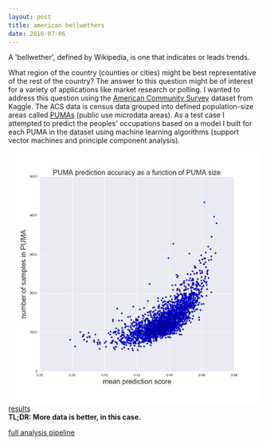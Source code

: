 ```yaml
---
layout: post
title: american bellwethers
date: 2016-07-06
---
```

A 'bellwether', defined by Wikipedia, is one that indicates or leads trends.  

What region of the country (counties or cities) might be best representative of the rest of the country?  The answer to this question might be of interest for a variety of applications like market research or polling.  I wanted to address this question using the [American Community Survey](https://www.kaggle.com/census/2013-american-community-survey) dataset from Kaggle.  The ACS data is census data grouped into defined population-size areas called [PUMAs](https://en.wikipedia.org/wiki/Public_Use_Microdata_Area) (public use microdata areas).  As a test case I attempted to predict the peoples' occupations based on a model I built for each PUMA in the dataset using machine learning algorithms (support vector machines and principle component analysis).

![figure1](https://raw.githubusercontent.com/ajtrexler/abw/master/readme_figure1.png)
[results](https://github.com/ajtrexler/abw/blob/master/puma_result.md)  
**TL;DR: More data is better, in this case.**

[full analysis pipeline](https://github.com/ajtrexler/abw/blob/master/README.md)
